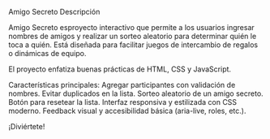 Amigo Secreto
Descripción

Amigo Secreto esproyecto interactivo que permite a los usuarios ingresar nombres de amigos y realizar un sorteo aleatorio para determinar quién le toca a quién. Está diseñada para facilitar juegos de intercambio de regalos o dinámicas de equipo.

El proyecto enfatiza buenas prácticas de HTML, CSS  y JavaScript.

Características principales:
Agregar participantes con validación de nombres.
Evitar duplicados en la lista.
Sorteo aleatorio de un amigo secreto.
Botón para resetear la lista.
Interfaz responsiva y estilizada con CSS moderno.
Feedback visual y accesibilidad básica (aria-live, roles, etc.).

¡Diviértete!
